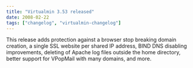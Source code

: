 ```yaml
---
title: "Virtualmin 3.53 released"
date: 2008-02-22
tags: ["changelog", "virtualmin-changelog"]
---
```


This release adds protection against a browser stop breaking domain creation, a single SSL website per shared IP address, BIND DNS disabling improvements, deleting of Apache log files outside the home directory, better support for VPopMail with many domains, and more.
